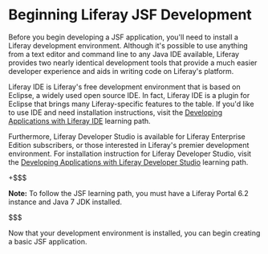 # Beginning Liferay JSF Development

Before you begin developing a JSF application, you'll need to install a Liferay
development environment. Although it's possible to use anything from a text
editor and command line to any Java IDE available, Liferay provides two nearly
identical development tools that provide a much easier developer experience and
aids in writing code on Liferay's platform. 

Liferay IDE is Liferay's free development environment that is based on Eclipse,
a widely used open source IDE. In fact, Liferay IDE is a plugin for Eclipse that
brings many Liferay-specific features to the table. If you'd like to use IDE and
need installation instructions, visit the
[Developing Applications with Liferay IDE](/develop/learning-paths/mvc/-/knowledge_base/6-2/developing-apps-with-liferay-ide)
learning path. 

Furthermore, Liferay Developer Studio is available for Liferay Enterprise
Edition subscribers, or those interested in Liferay's premier development
environment. For installation instruction for Liferay Developer Studio, visit
the 
[Developing Applications with Liferay Developer Studio](https://dev.liferay.com/develop/learning-paths/mvc/-/knowledge_base/6-2/developing-applications-with-liferay-developer-stu)
learning path. 

+$$$

**Note:** To follow the JSF learning path, you must have a Liferay Portal 6.2
instance and Java 7 JDK installed. 

$$$

Now that your development environment is installed, you can begin creating a
basic JSF application. 
